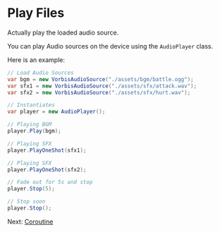 # Play Files

Actually play the loaded audio source.

You can play Audio sources on the device using the `AudioPlayer` class.

Here is an example:

```cs
// Load Audio Sources
var bgm = new VorbisAudioSource("./assets/bgm/battle.ogg");
var sfx1 = new VorbisAudioSource("./assets/sfx/attack.wav");
var sfx2 = new VorbisAudioSource("./assets/sfx/hurt.wav");

// Instantiates
var player = new AudioPlayer();

// Playing BGM
player.Play(bgm);

// Playing SFX
player.PlayOneShot(sfx1);

// Playing SFX
player.PlayOneShot(sfx2);

// Fade out for 5s and stop
player.Stop(5);

// Stop soon
player.Stop();
```

Next: [Coroutine](../coroutine.md)
